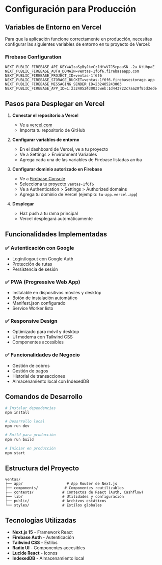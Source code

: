# Configuración para Producción

## Variables de Entorno en Vercel

Para que la aplicación funcione correctamente en producción, necesitas configurar las siguientes variables de entorno en tu proyecto de Vercel:

### Firebase Configuration
```
NEXT_PUBLIC_FIREBASE_API_KEY=AIzaSyByJkvCz1HfwV7J5rpauSN_-2a_KtUhpaE
NEXT_PUBLIC_FIREBASE_AUTH_DOMAIN=ventas-1f6f6.firebaseapp.com
NEXT_PUBLIC_FIREBASE_PROJECT_ID=ventas-1f6f6
NEXT_PUBLIC_FIREBASE_STORAGE_BUCKET=ventas-1f6f6.firebasestorage.app
NEXT_PUBLIC_FIREBASE_MESSAGING_SENDER_ID=232405243003
NEXT_PUBLIC_FIREBASE_APP_ID=1:232405243003:web:1d443722c7aa20f85d3ede
```

## Pasos para Desplegar en Vercel

1. **Conectar el repositorio a Vercel**
   - Ve a [vercel.com](https://vercel.com)
   - Importa tu repositorio de GitHub

2. **Configurar variables de entorno**
   - En el dashboard de Vercel, ve a tu proyecto
   - Ve a Settings > Environment Variables
   - Agrega cada una de las variables de Firebase listadas arriba

3. **Configurar dominio autorizado en Firebase**
   - Ve a [Firebase Console](https://console.firebase.google.com)
   - Selecciona tu proyecto `ventas-1f6f6`
   - Ve a Authentication > Settings > Authorized domains
   - Agrega tu dominio de Vercel (ejemplo: `tu-app.vercel.app`)

4. **Desplegar**
   - Haz push a tu rama principal
   - Vercel desplegará automáticamente

## Funcionalidades Implementadas

### ✅ Autenticación con Google
- Login/logout con Google Auth
- Protección de rutas
- Persistencia de sesión

### ✅ PWA (Progressive Web App)
- Instalable en dispositivos móviles y desktop
- Botón de instalación automático
- Manifest.json configurado
- Service Worker listo

### ✅ Responsive Design
- Optimizado para móvil y desktop
- UI moderna con Tailwind CSS
- Componentes accesibles

### ✅ Funcionalidades de Negocio
- Gestión de cobros
- Gestión de pagos
- Historial de transacciones
- Almacenamiento local con IndexedDB

## Comandos de Desarrollo

```bash
# Instalar dependencias
npm install

# Desarrollo local
npm run dev

# Build para producción
npm run build

# Iniciar en producción
npm start
```

## Estructura del Proyecto

```
ventas/
├── app/                    # App Router de Next.js
├── components/            # Componentes reutilizables
├── contexts/             # Contextos de React (Auth, Cashflow)
├── lib/                  # Utilidades y configuración
├── public/               # Archivos estáticos
└── styles/               # Estilos globales
```

## Tecnologías Utilizadas

- **Next.js 15** - Framework React
- **Firebase Auth** - Autenticación
- **Tailwind CSS** - Estilos
- **Radix UI** - Componentes accesibles
- **Lucide React** - Iconos
- **IndexedDB** - Almacenamiento local
